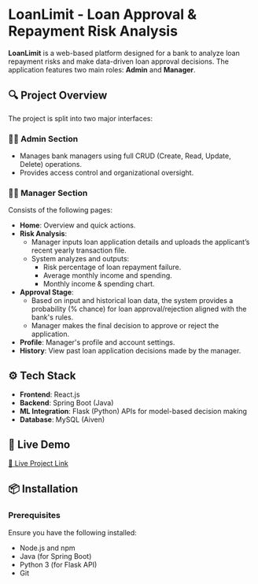 # LoanLimit - Loan Approval & Repayment Risk Analysis

**LoanLimit** is a web-based platform designed for a bank to analyze loan repayment risks and make data-driven loan approval decisions. The application features two main roles: **Admin** and **Manager**.

## 🔍 Project Overview

The project is split into two major interfaces:

### 👨‍💼 Admin Section
- Manages bank managers using full CRUD (Create, Read, Update, Delete) operations.
- Provides access control and organizational oversight.

### 🧑‍💼 Manager Section
Consists of the following pages:
- **Home**: Overview and quick actions.
- **Risk Analysis**:
  - Manager inputs loan application details and uploads the applicant’s recent yearly transaction file.
  - System analyzes and outputs:
    - Risk percentage of loan repayment failure.
    - Average monthly income and spending.
    - Monthly income & spending chart.
- **Approval Stage**:
  - Based on input and historical loan data, the system provides a probability (% chance) for loan approval/rejection aligned with the bank's rules.
  - Manager makes the final decision to approve or reject the application.
- **Profile**: Manager's profile and account settings.
- **History**: View past loan application decisions made by the manager.

## ⚙️ Tech Stack

- **Frontend**: React.js
- **Backend**: Spring Boot (Java)
- **ML Integration**: Flask (Python) APIs for model-based decision making
- **Database**: MySQL (Aiven)

## 🚀 Live Demo

[🔗 Live Project Link](https://loanlimit.vercel.app)  

## 📦 Installation

### Prerequisites
Ensure you have the following installed:
- Node.js and npm
- Java (for Spring Boot)
- Python 3 (for Flask API)
- Git
